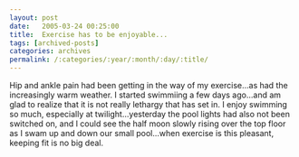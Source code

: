 ```yaml
---
layout: post
date:	2005-03-24 00:25:00
title:  Exercise has to be enjoyable...
tags: [archived-posts]
categories: archives
permalink: /:categories/:year/:month/:day/:title/
---
```

Hip and ankle pain had been getting in the way of my exercise...as had the increasingly warm weather. I started swimmiing a few days ago...and am glad to realize that it is not really lethargy that has set in. I enjoy swimming so much, especially at twilight...yesterday the pool lights had also not been switched on, and I could see the half moon slowly rising over the top floor as I swam up and down our small pool...when exercise is this pleasant, keeping fit is no big deal.
